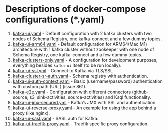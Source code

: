 # Descriptions of docker-compose configurations (*.yaml)

1. [kafka-ui.yaml](./kafka-ui.yaml) - Default configuration with 2 kafka clusters with two nodes of Schema Registry, one kafka-connect and a few dummy topics.
2. [kafka-ui-arm64.yaml](./kafka-ui-arm64.yaml) - Default configuration for ARM64(Mac M1) architecture with 1 kafka cluster without zookeeper with one node of Schema Registry, one kafka-connect and a few dummy topics.
3. [kafka-clusters-only.yaml](./kafka-clusters-only.yaml) - A configuration for development purposes, everything besides `kafka-ui` itself (to be run locally).
4. [kafka-ui-ssl.yml](./kafka-ssl.yml) - Connect to Kafka via TLS/SSL
5. [kafka-cluster-sr-auth.yaml](./kafka-cluster-sr-auth.yaml) - Schema registry with authentication.
6. [kafka-ui-auth-context.yaml](./kafka-ui-auth-context.yaml) - Basic (username/password) authentication with custom path (URL) (issue 861).
7. [kafka-e2e.yaml](./kafka-e2e.yaml) - Configuration with different connectors (github-source, s3, sink-activities, source-activities) and Ksql functionality.
8. [kafka-ui-jmx-secured.yml](./kafka-ui-jmx-secured.yml) - Kafka’s JMX with SSL and authentication.
9. [kafka-ui-reverse-proxy.yaml](./kafka-ui-reverse-proxy.yaml) - An example for using the app behind a proxy (like nginx).
10. [kafka-ui-sasl.yaml](./kafka-ui-sasl.yaml) - SASL auth for Kafka.
11. [kafka-ui-traefik-proxy.yaml](./kafka-ui-traefik-proxy.yaml) - Traefik specific proxy configuration.
